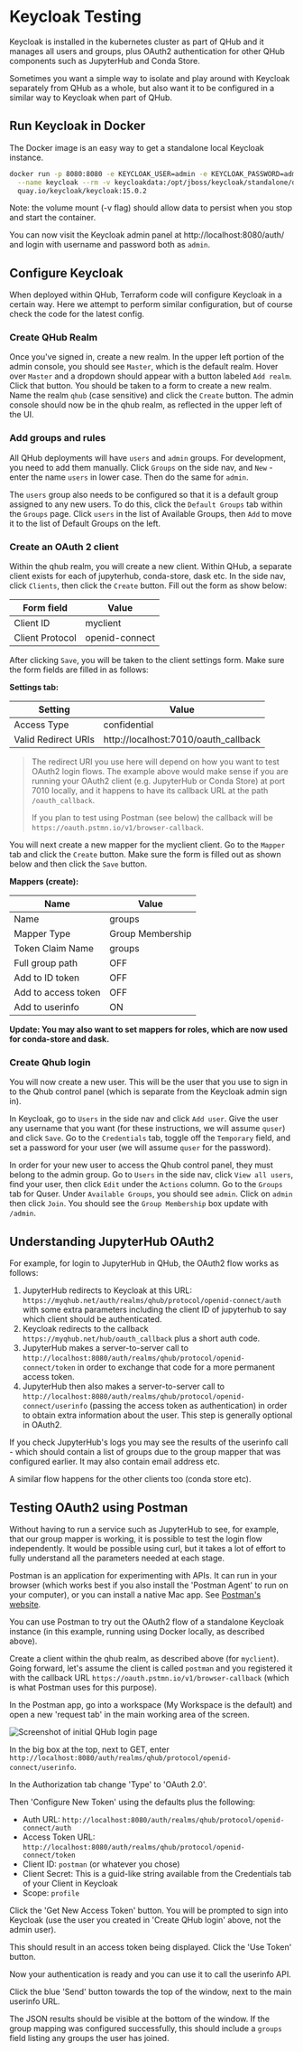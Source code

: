 # Keycloak Testing

Keycloak is installed in the kubernetes cluster as part of QHub and it manages all users and groups, plus OAuth2 authentication for other QHub components such as JupyterHub and
Conda Store.

Sometimes you want a simple way to isolate and play around with Keycloak separately from QHub as a whole, but also want it to be configured in a similar way to Keycloak when part
of QHub.

## Run Keycloak in Docker

The Docker image is an easy way to get a standalone local Keycloak instance.

```bash
docker run -p 8080:8080 -e KEYCLOAK_USER=admin -e KEYCLOAK_PASSWORD=admin \
  --name keycloak --rm -v keycloakdata:/opt/jboss/keycloak/standalone/data \
  quay.io/keycloak/keycloak:15.0.2
```

Note: the volume mount (-v flag) should allow data to persist when you stop and start the container.

You can now visit the Keycloak admin panel at http://localhost:8080/auth/ and login with username and password both as `admin`.

## Configure Keycloak

When deployed within QHub, Terraform code will configure Keycloak in a certain way. Here we attempt to perform similar configuration, but of course check the code for the latest
config.

### Create QHub Realm

Once you've signed in, create a new realm. In the upper left portion of the admin console, you should see `Master`, which is the default realm. Hover over `Master` and a dropdown
should appear with a button labeled `Add realm`. Click that button. You should be taken to a form to create a new realm. Name the realm `qhub` (case sensitive) and click the
`Create` button. The admin console should now be in the qhub realm, as reflected in the upper left of the UI.

### Add groups and rules

All QHub deployments will have `users` and `admin` groups. For development, you need to add them manually. Click `Groups` on the side nav, and `New` - enter the name `users` in
lower case. Then do the same for `admin`.

The `users` group also needs to be configured so that it is a default group assigned to any new users. To do this, click the `Default Groups` tab within the `Groups` page. Click
`users` in the list of Available Groups, then `Add` to move it to the list of Default Groups on the left.

### Create an OAuth 2 client

Within the qhub realm, you will create a new client. Within QHub, a separate client exists for each of jupyterhub, conda-store, dask etc. In the side nav, click `Clients`, then
click the `Create` button. Fill out the form as show below:

| Form field | Value |
| --------------- | -------------- |
| Client ID | myclient |
| Client Protocol | openid-connect |

After clicking `Save`, you will be taken to the client settings form. Make sure the form fields are filled in as follows:

**Settings tab:**

| Setting | Value |
| ------------------- | ------------------------------------ |
| Access Type | confidential |
| Valid Redirect URIs | http://localhost:7010/oauth_callback |

> The redirect URI you use here will depend on how you want to test OAuth2 login flows. The example above would make sense if you are running your OAuth2 client (e.g. JupyterHub or
> Conda Store) at port 7010 locally, and it happens to have its callback URL at the path `/oauth_callback`.
>
> If you plan to test using Postman (see below) the callback will be `https://oauth.pstmn.io/v1/browser-callback`.

You will next create a new mapper for the myclient client. Go to the `Mapper` tab and click the `Create` button. Make sure the form is filled out as shown below and then click the
`Save` button.

**Mappers (create):**

| Name | Value |
| ------------------- | ---------------- |
| Name | groups |
| Mapper Type | Group Membership |
| Token Claim Name | groups |
| Full group path | OFF |
| Add to ID token | OFF |
| Add to access token | OFF |
| Add to userinfo | ON |

**Update: You may also want to set mappers for roles, which are now used for conda-store and dask.**

### Create Qhub login

You will now create a new user. This will be the user that you use to sign in to the Qhub control panel (which is separate from the Keycloak admin sign in).

In Keycloak, go to `Users` in the side nav and click `Add user`. Give the user any username that you want (for these instructions, we will assume `quser`) and click `Save`. Go to
the `Credentials` tab, toggle off the `Temporary` field, and set a password for your user (we will assume `quser` for the password).

In order for your new user to access the Qhub control panel, they must belong to the admin group. Go to `Users` in the side nav, click `View all users`, find your user, then click
`Edit` under the `Actions` column. Go to the `Groups` tab for Quser. Under `Available Groups`, you should see `admin`. Click on `admin` then click `Join`. You should see the
`Group Membership` box update with `/admin`.

## Understanding JupyterHub OAuth2

For example, for login to JupyterHub in QHub, the OAuth2 flow works as follows:

1. JupyterHub redirects to Keycloak at this URL: `https://myqhub.net/auth/realms/qhub/protocol/openid-connect/auth` with some extra parameters including the client ID of jupyterhub
   to say which client should be authenticated.
2. Keycloak redirects to the callback `https://myqhub.net/hub/oauth_callback` plus a short auth code.
3. JupyterHub makes a server-to-server call to `http://localhost:8080/auth/realms/qhub/protocol/openid-connect/token` in order to exchange that code for a more permanent access
   token.
4. JupyterHub then also makes a server-to-server call to `http://localhost:8080/auth/realms/qhub/protocol/openid-connect/userinfo` (passing the access token as authentication) in
   order to obtain extra information about the user. This step is generally optional in OAuth2.

If you check JupyterHub's logs you may see the results of the userinfo call - which should contain a list of groups due to the group mapper that was configured earlier. It may also
contain email address etc.

A similar flow happens for the other clients too (conda store etc).

## Testing OAuth2 using Postman

Without having to run a service such as JupyterHub to see, for example, that our group mapper is working, it is possible to test the login flow independently. It would be possible
using curl, but it takes a lot of effort to fully understand all the parameters needed at each stage.

Postman is an application for experimenting with APIs. It can run in your browser (which works best if you also install the 'Postman Agent' to run on your computer), or you can
install a native Mac app. See [Postman's website](https://www.postman.com/downloads/).

You can use Postman to try out the OAuth2 flow of a standalone Keycloak instance (in this example, running using Docker locally, as described above).

Create a client within the qhub realm, as described above (for `myclient`). Going forward, let's assume the client is called `postman` and you registered it with the callback URL
`https://oauth.pstmn.io/v1/browser-callback` (which is what Postman uses for this purpose).

In the Postman app, go into a workspace (My Workspace is the default) and open a new 'request tab' in the main working area of the screen.

![Screenshot of initial QHub login page](../images/dev_postman_for_keycloak.png)

In the big box at the top, next to GET, enter `http://localhost:8080/auth/realms/qhub/protocol/openid-connect/userinfo`.

In the Authorization tab change 'Type' to 'OAuth 2.0'.

Then 'Configure New Token' using the defaults plus the following:

- Auth URL: `http://localhost:8080/auth/realms/qhub/protocol/openid-connect/auth`
- Access Token URL: `http://localhost:8080/auth/realms/qhub/protocol/openid-connect/token`
- Client ID: `postman` (or whatever you chose)
- Client Secret: This is a guid-like string available from the Credentials tab of your Client in Keycloak
- Scope: `profile`

Click the 'Get New Access Token' button. You will be prompted to sign into Keycloak (use the user you created in 'Create QHub login' above, not the admin user).

This should result in an access token being displayed. Click the 'Use Token' button.

Now your authentication is ready and you can use it to call the userinfo API.

Click the blue 'Send' button towards the top of the window, next to the main userinfo URL.

The JSON results should be visible at the bottom of the window. If the group mapping was configured successfully, this should include a `groups` field listing any groups the user
has joined.
